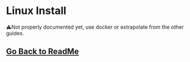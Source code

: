 ﻿# Linux Install

⚠️Not properly documented yet, use docker or extrapolate from the other guides.

##

## [Go Back to ReadMe](../../README.md)
